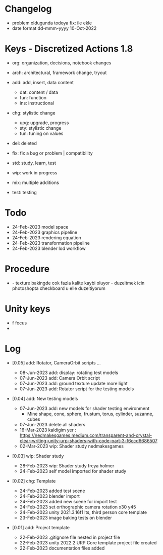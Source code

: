 # Changelog
- problem oldugunda todoya fix: ile ekle
- date format dd-mmm-yyyy 10-Oct-2022

# Keys - Discretized Actions 1.8
- org: organization, decisions, notebook changes
- arch: architectural, framework change, tryout

- add: add, insert, data content
    - dat: content / data
    - fun: function
    - ins: instructional

- chg: stylistic change
    - upg: upgrade, progress
    - sty: stylistic change
    - tun: tuning on values

- del: deleted
- fix: fix a bug or problem | compatibility

- std: study, learn, test
- wip: work in progress
- mix: multiple additions
- test: testing

# Todo
- 24-Feb-2023 model space
- 24-Feb-2023 graphics pipeline
- 24-Feb-2023 rendering equation
- 24-Feb-2023 transformation pipeline
- 24-Feb-2023 blender lod workflow


# Procedure
- <blender texture baking>
    - texture bakingde cok fazla kalite kaybi oluyor
    - duzeltmek icin photoshopta checkboard u elle duzeltiyorum

# Unity keys
- f                         focus
- 

# Log  
- [0.05] add: Rotator, CameraOrbit scripts ...
    - 08-Jun-2023 add: display: rotating test models
    - 07-Jun-2023 add: Camera Orbit script
    - 07-Jun-2023 add: ground texture update more light
    - 07-Jun-2023 add: Rotator script for the testing models

- [0.04] add: New testing models
    - 07-Jun-2023 add: new models for shader testing environment
        - Mine shape, cone, sphere, frustum, torus, cylinder, suzanne, cubes
    - 07-Jun-2023 delete all shaders
    - 16-Mar-2023 kaldigim yer : https://nedmakesgames.medium.com/transparent-and-crystal-clear-writing-unity-urp-shaders-with-code-part-3-f6ccd6686507
    - 02-Mar-2023 wip: Shader study nedmakesgames

- [0.03] wip: Shader study
    - 28-Feb-2023 wip: Shader study freya holmer
    - 24-Feb-2023 self model imported for shader study

- [0.02] chg: Template
    - 24-Feb-2023 added test scene
    - 24-Feb-2023 blender import
    - 24-Feb-2023 added new scene for import test
    - 24-Feb-2023 set orthographic camera rotation x30 y45
    - 24-Feb-2023 unity 2021.3.16f1 lts, third person core template
    - 23-Feb-2023 image baking tests on blender

- [0.01] add: Project template
    - 22-Feb-2023 .gitignore file nested in project file
    - 22-Feb-2023 unity 2022.2 URP Core template project file created
    - 22-Feb-2023 documentation files added

